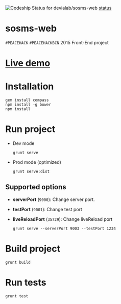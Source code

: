 ![Codeship Status for devialab/sosms-web](https://codeship.com/projects/cbf1f790-46b0-0133-24a7-3a7a159e2683/status?branch=master) [status](https://codeship.com/projects/104938)

# sosms-web

`#PEACEHACK` `#PEACEHACKBCN` 2015 Front-End project

# [Live demo](http://sosms.devialab.com/)

# Installation

```
gem install compass
npm install -g bower
npm install
```

# Run project

* Dev mode
	
	```
	grunt serve
	```

* Prod mode (optimized)

	```
	grunt serve:dist
	```

## Supported options

  * **serverPort** (`9000`): Change server port.
  * **testPort** (`9001`): Change test port
  * **liveReloadPort** (`35729`): Change liveReload port

	```
	grunt serve --serverPort 9003 --testPort 1234
	```


# Build project

```
grunt build
```

# Run tests

```
grunt test
```

